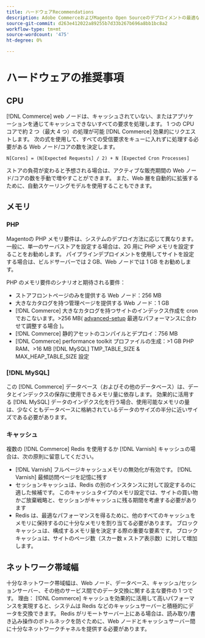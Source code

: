 ```yaml
---
title: ハードウェアRecommendations
description: Adobe CommerceおよびMagento Open Sourceのデプロイメントの最適なパフォーマンスに関連する推奨ハードウェアのリストを確認します。
source-git-commit: d263e412022a89255b7d33b267b696a8bb1bc8a2
workflow-type: tm+mt
source-wordcount: '475'
ht-degree: 0%

---
```



# ハードウェアの推奨事項

## CPU

[!DNL Commerce] web ノードは、キャッシュされていない、またはアプリケーションを通じてキャッシュできないすべての要求を処理します。 1 つの CPU コアで約 2 つ（最大 4 つ）の処理が可能 [!DNL Commerce] 効果的にリクエストします。 次の式を使用して、すべての受信要求をキューに入れずに処理する必要がある Web ノード/コアの数を決定します。

```
N[Cores] = (N[Expected Requests] / 2) + N [Expected Cron Processes]
```

ストアの負荷が変わると予想される場合は、アクティブな販売期間の Web ノード/コアの数を手動で増やすことができます。 また、Web 層を自動的に拡張するために、自動スケーリングモデルを使用することもできます。

## メモリ

### PHP

Magentoの PHP メモリ要件は、システムのデプロイ方法に応じて異なります。  一般に、単一のサーバストアを設定する場合は、2G 用に PHP メモリを設定することをお勧めします。  パイプラインデプロイメントを使用してサイトを設定する場合は、ビルドサーバーでは 2 GB、Web ノードでは 1 GB をお勧めします。

PHP のメモリ要件のシナリオと期待される要件：

* ストアフロントページのみを提供する Web ノード：256 MB
* 大きなカタログを持つ管理ページを提供する Web ノード：1 GB
* [!DNL Commerce] 大きなカタログを持つサイトのインデックス作成を cron でおこないます。>256 MB( [advanced-setup](../performance/advanced-setup.md) 最適なパフォーマンスに合わせて調整する場合 )。
* [!DNL Commerce] 静的アセットのコンパイルとデプロイ：756 MB
* [!DNL Commerce] performance toolkit プロファイルの生成：>1 GB PHP RAM、>16 MB [!DNL MySQL] TMP_TABLE_SIZE &amp; MAX_HEAP_TABLE_SIZE 設定

### [!DNL MySQL]

この [!DNL Commerce] データベース（およびその他のデータベース）は、データとインデックスの保存に使用できるメモリ量に依存します。 効果的に活用する [!DNL MySQL] データのインデクス化を行う場合、使用可能なメモリの量は、少なくともデータベースに格納されているデータのサイズの半分に近いサイズである必要があります。

### キャッシュ

複数の [!DNL Commerce] Redis を使用するか [!DNL Varnish] キャッシュの場合は、次の原則に留意してください。

* [!DNL Varnish] フルページキャッシュメモリの無効化が有効です。 [!DNL Varnish] 最頻訪問ページを記憶に残す
* セッションキャッシュは、Redis の別のインスタンスに対して設定するのに適した候補です。  このキャッシュタイプのメモリ設定では、サイトの買い物かご放棄戦略と、セッションがキャッシュに残る期間を考慮する必要があります
* Redis は、最適なパフォーマンスを得るために、他のすべてのキャッシュをメモリに保持するのに十分なメモリを割り当てる必要があります。  ブロックキャッシュは、構成するメモリ量を決定する際の重要な要素です。  ブロックキャッシュは、サイトのページ数（スカー数 x ストア表示数）に対して増加します。

## ネットワーク帯域幅

十分なネットワーク帯域幅は、Web ノード、データベース、キャッシュ/セッションサーバー、その他のサービス間でのデータ交換に関する主な要件の 1 つです。 理由： [!DNL Commerce] キャッシュを効果的に活用して高いパフォーマンスを実現すると、システムは Redis などのキャッシュサーバーと積極的にデータを交換できます。 Redis がリモートサーバー上にある場合は、読み取り/書き込み操作のボトルネックを防ぐために、Web ノードとキャッシュサーバー間に十分なネットワークチャネルを提供する必要があります。
